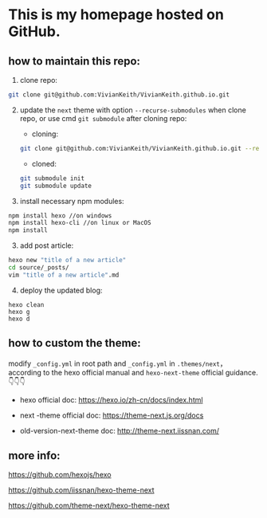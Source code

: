 # This is my homepage hosted on GitHub.

## how to maintain this repo:

1.  clone repo:

```bash
git clone git@github.com:VivianKeith/VivianKeith.github.io.git
```

2. update the `next` theme with option `--recurse-submodules`  when clone repo, or use cmd `git submodule`  after cloning repo:

   - cloning:

   ```bash
   git clone git@github.com:VivianKeith/VivianKeith.github.io.git --recurse-submodules
   ```

   - cloned:

   ```bash
   git submodule init
   git submodule update
   ```

2. install necessary npm modules:

```bash
npm install hexo //on windows
npm install hexo-cli //on linux or MacOS
npm install
```

3. add post article:

```bash
hexo new "title of a new article"
cd source/_posts/
vim "title of a new article".md
```

4. deploy the updated blog:

```
hexo clean
hexo g
hexo d
```



## how to custom the theme:

modify `_config.yml` in root path and `_config.yml` in `.themes/next`，according to the hexo official manual and `hexo-next-theme` official guidance. 👇👇👇

- hexo official doc: https://hexo.io/zh-cn/docs/index.html

- next -theme official doc: https://theme-next.js.org/docs
- old-version-next-theme doc: http://theme-next.iissnan.com/



## more info:

https://github.com/hexojs/hexo

https://github.com/iissnan/hexo-theme-next

https://github.com/theme-next/hexo-theme-next
